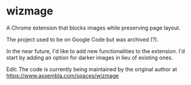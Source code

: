 # wizmage
A Chrome extension that blocks images while preserving page layout.

The project used to be on Google Code but was archived (?). 

In the near future, I'd like to add new functionalities to the extension. I'd start by adding an option for darker images in lieu of existing ones. 

Edit: The code is currently being maintained by the original author at https://www.assembla.com/spaces/wizmage
